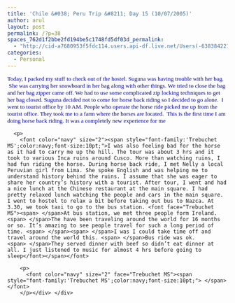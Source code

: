 ```yaml
---
title: 'Chile &#038; Peru Trip &#8211; Day 15 (10/07/2005)'
author: arul
layout: post
permalink: /?p=38
spaces_762d1f2bbe2fd194be5c1748fd5df03d_permalink:
  - "http://cid-a7680953f5fdc114.users.api-df.live.net/Users(-6383842215583694572)/Blogs('A7680953F5FDC114!113')/Entries('A7680953F5FDC114!477')?authkey=NzXxYOsM*PI%24"
categories:
  - Personal
---
```

<div id="msgcns!A7680953F5FDC114!477" class="bvMsg">
  <div>
    <p>
      <font color="navy" size="2"><span style="font-family:'Trebuchet MS';color:navy;font-size:10pt;">Today, I packed my stuff to check out of the hostel. Suguna was having trouble with her bag. <font face="Trebuchet MS"><span> </span>She was carrying her snowboard in her bag along with other things. We tried to close the bag and her bag zipper came off. We had to use some complicated zip locking techniques to get her bag closed. Suguna decided not to come for horse back riding so I decided to go alone. <span> </span>I went to tourist office by 10 AM. People who operate the horse ride picked me up from the tourist office. They took me to a farm where the horses are located. <span> </span>This is the first time I am doing horse back riding. It was a completely new experience for me</font></span></font> 
      
      <p>
        <font color="navy" size="2"><span style="font-family:'Trebuchet MS';color:navy;font-size:10pt;">I was also feeling bad for the horse as it had to carry me up the hill. The tour was about 3 hrs and it took to various Inca ruins around Cusco. More than watching ruins, I had fun riding the horse. During horse back ride, I met Nelly a local Peruvian girl from Lima. She spoke English and was helping me to understand history behind the ruins. I assume that she was eager to share her country’s history with a tourist. After tour, I went and had a nice lunch at the Chinese restaurant at the main square. I had pretty relaxed lunch watching the people and cars in the main square. I went to hostel to relax a bit before taking out bus to Nazca. At 3.30, we took taxi to go to the bus station. <font face="Trebuchet MS"><span> </span>At bus station, we met three people form Ireland. <span> </span>The have been traveling around the world for 16 months or so. It’s amazing to see people travel for such a long period of time. <span> </span><span> </span>I was I could take time off and travel around the world this. <span> </span>Bus ride was ok. <span> </span>They served dinner with beef so didn’t eat dinner at all. I just listened to music for almost 4 hrs before going to sleep</font></span></font> 
        
        <p>
          <font color="navy" size="2" face="Trebuchet MS"><span style="font-family:'Trebuchet MS';color:navy;font-size:10pt;"> </span></font>
        </p></div> </div>